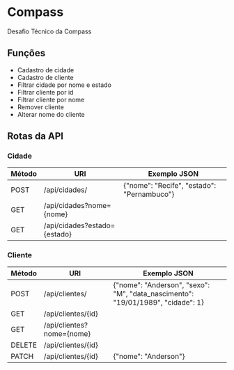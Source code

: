 # Compass
Desafio Técnico da Compass

## Funções

- Cadastro de cidade
- Cadastro de cliente
- Filtrar cidade por nome e estado
- Filtrar cliente por id
- Filtrar cliente por nome
- Remover cliente
- Alterar nome do cliente

## Rotas da API

### Cidade

| Método     | URI                               | Exemplo JSON                                            |
|------------|-----------------------------------|---------------------------------------------------------|
|   POST     | /api/cidades/                     | {"nome": "Recife", "estado": "Pernambuco"}              |
|   GET      | /api/cidades?nome={nome}          |                                                         |
|   GET      | /api/cidades?estado={estado}      |                                                         |

### Cliente

| Método     | URI                               | Exemplo JSON                                                                   |
|------------|-----------------------------------|--------------------------------------------------------------------------------|
|   POST     | /api/clientes/                    | {"nome": "Anderson", "sexo": "M", "data_nascimento": "19/01/1989", "cidade": 1}|
|   GET      | /api/clientes/{id}                |                                                                                |
|   GET      | /api/clientes?nome={nome}         |                                                                                |
|   DELETE   | /api/clientes/{id}                |                                                                                |
|   PATCH    | /api/clientes/{id}                | {"nome": "Anderson"}                                                                               |

